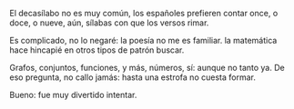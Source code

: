 El decasílabo no es muy común,
los españoles prefieren contar
once, o doce, o nueve, aún,
sílabas con que los versos rimar.

Es complicado, no lo negaré:
la poesía no me es familiar.
la matemática hace hincapié
en otros tipos de patrón buscar.

Grafos, conjuntos, funciones, y más,
números, sí: aunque no tanto ya.
De eso pregunta, no callo jamás:
hasta una estrofa no cuesta formar.

Bueno: fue muy divertido intentar.

